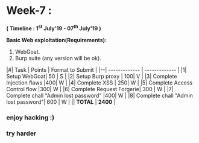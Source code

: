 
# Week-7 :

**( Timeline : 1<sup>st</sup> July'19 - 07<sup>th</sup> July'19 )**
 
 **Basic Web exploitation(Requirements):**
 1. WebGoat.
 2. Burp suite (any version will be ok).

|#| Task		| Points	|	Format to Submit |
|--| ------------- 	| -------------	|
|1| Setup WebGoat| 50 | S |
|2| Setup Burp proxy  | 100| V | 
|3| Complete Injection flaws |400| W |
|4| Complete XSS  | 250| W |
|5| Complete Access Control flow |300| W |
|6| Complete Request Forgerie| 300 | W |
|7| Complete chall "Admin lost password"  |400| W |
|8| Complete chall "Admin lost password"| 600  | W |
|| **TOTAL** 	| **2400**	|








### enjoy hacking :)
### try harder
